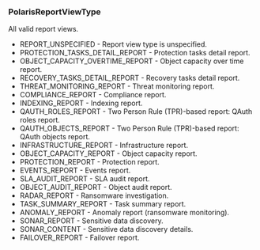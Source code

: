 ### PolarisReportViewType
All valid report views.

- REPORT_UNSPECIFIED - Report view type is unspecified.
- PROTECTION_TASKS_DETAIL_REPORT - Protection tasks detail report.
- OBJECT_CAPACITY_OVERTIME_REPORT - Object capacity over time report.
- RECOVERY_TASKS_DETAIL_REPORT - Recovery tasks detail report.
- THREAT_MONITORING_REPORT - Threat monitoring report.
- COMPLIANCE_REPORT - Compliance report.
- INDEXING_REPORT - Indexing report.
- QAUTH_ROLES_REPORT - Two Person Rule (TPR)-based report: QAuth roles report.
- QAUTH_OBJECTS_REPORT - Two Person Rule (TPR)-based report: QAuth objects report.
- INFRASTRUCTURE_REPORT - Infrastructure report.
- OBJECT_CAPACITY_REPORT - Object capacity report.
- PROTECTION_REPORT - Protection report.
- EVENTS_REPORT - Events report.
- SLA_AUDIT_REPORT - SLA audit report.
- OBJECT_AUDIT_REPORT - Object audit report.
- RADAR_REPORT - Ransomware investigation.
- TASK_SUMMARY_REPORT - Task summary report.
- ANOMALY_REPORT - Anomaly report (ransomware monitoring).
- SONAR_REPORT - Sensitive data discovery.
- SONAR_CONTENT - Sensitive data discovery details.
- FAILOVER_REPORT - Failover report.
